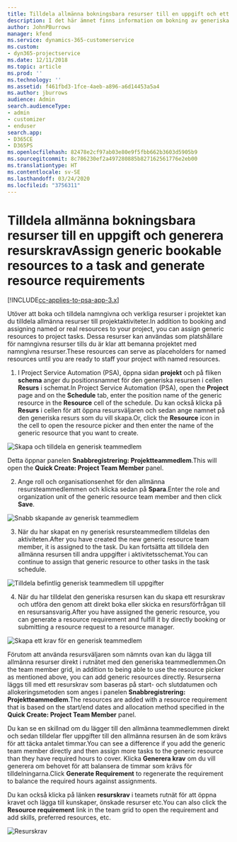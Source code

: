 ```yaml
---
title: Tilldela allmänna bokningsbara resurser till en uppgift och ett projektteam
description: I det här ämnet finns information om bokning av generiska resurser till aktivitets- och projektgrupper.
author: JohnPBurrows
manager: kfend
ms.service: dynamics-365-customerservice
ms.custom:
- dyn365-projectservice
ms.date: 12/11/2018
ms.topic: article
ms.prod: ''
ms.technology: ''
ms.assetid: f461fbd3-1fce-4aeb-a896-a6d14453a5a4
ms.author: jburrows
audience: Admin
search.audienceType:
- admin
- customizer
- enduser
search.app:
- D365CE
- D365PS
ms.openlocfilehash: 82478e2cf97ab03e80e9f5fbb662b3603d5905b9
ms.sourcegitcommit: 8c786230ef2a497280885b827162561776e2eb00
ms.translationtype: HT
ms.contentlocale: sv-SE
ms.lasthandoff: 03/24/2020
ms.locfileid: "3756311"
---
```

# <a name="assign-generic-bookable-resources-to-a-task-and-generate-resource-requirements"></a><span data-ttu-id="8b60d-103">Tilldela allmänna bokningsbara resurser till en uppgift och generera resurskrav</span><span class="sxs-lookup"><span data-stu-id="8b60d-103">Assign generic bookable resources to a task and generate resource requirements</span></span> 

[!INCLUDE[cc-applies-to-psa-app-3.x](../includes/cc-applies-to-psa-app-3x.md)]

<span data-ttu-id="8b60d-104">Utöver att boka och tilldela namngivna och verkliga resurser i projektet kan du tilldela allmänna resurser till projektaktiviteter.</span><span class="sxs-lookup"><span data-stu-id="8b60d-104">In addition to booking and assigning named or real resources to your project, you can assign generic resources to project tasks.</span></span> <span data-ttu-id="8b60d-105">Dessa resurser kan användas som platshållare för namngivna resurser tills du är klar att bemanna projektet med namngivna resurser.</span><span class="sxs-lookup"><span data-stu-id="8b60d-105">These resources can serve as placeholders for named resources until you are ready to staff your project with named resources.</span></span> 

1. <span data-ttu-id="8b60d-106">I Project Service Automation (PSA), öppna sidan **projekt** och på fliken **schema** anger du positionsnamnet för den generiska resursen i cellen **Resurs** i schemat.</span><span class="sxs-lookup"><span data-stu-id="8b60d-106">In Project Service Automation (PSA), open the **Project** page and on the **Schedule** tab, enter the position name of the generic resource in the **Resource** cell of the schedule.</span></span> <span data-ttu-id="8b60d-107">Du kan också klicka på **Resurs** i cellen för att öppna resursväljaren och sedan ange namnet på den generiska resurs som du vill skapa.</span><span class="sxs-lookup"><span data-stu-id="8b60d-107">Or, click the **Resource** icon in the cell to open the resource picker and then enter the name of the generic resource that you want to create.</span></span>

![Skapa och tilldela en generisk teammedlem](media/RM-how-to-9.png)

<span data-ttu-id="8b60d-109">Detta öppnar panelen **Snabbregistrering: Projektteammedlem**.</span><span class="sxs-lookup"><span data-stu-id="8b60d-109">This will open the **Quick Create: Project Team Member** panel.</span></span> 

2. <span data-ttu-id="8b60d-110">Ange roll och organisationsenhet för den allmänna resursteammedlemmen och klicka sedan på **Spara**.</span><span class="sxs-lookup"><span data-stu-id="8b60d-110">Enter the role and organization unit of the generic resource team member and then click **Save**.</span></span>

![Snabb skapande av generisk teammedlem](media/RM-how-to-10.png)

3. <span data-ttu-id="8b60d-112">När du har skapat en ny generisk resursteammedlem tilldelas den aktiviteten.</span><span class="sxs-lookup"><span data-stu-id="8b60d-112">After you have created the new generic resource team member, it is assigned to the task.</span></span> <span data-ttu-id="8b60d-113">Du kan fortsätta att tilldela den allmänna resursen till andra uppgifter i aktivitetsschemat.</span><span class="sxs-lookup"><span data-stu-id="8b60d-113">You can continue to assign that generic resource to other tasks in the task schedule.</span></span>

![Tilldela befintlig generisk teammedlem till uppgifter](media/RM-how-to-11.png)

4. <span data-ttu-id="8b60d-115">När du har tilldelat den generiska resursen kan du skapa ett resurskrav och utföra den genom att direkt boka eller skicka en resursförfrågan till en resursansvarig.</span><span class="sxs-lookup"><span data-stu-id="8b60d-115">After you have assigned the generic resource, you can generate a resource requirement and fulfill it by directly booking or submitting a resource request to a resource manager.</span></span>

![Skapa ett krav för en generisk teammedlem](media/RM-how-to-12.png)

<span data-ttu-id="8b60d-117">Förutom att använda resursväljaren som nämnts ovan kan du lägga till allmänna resurser direkt i rutnätet med den generiska teammedlemmen.</span><span class="sxs-lookup"><span data-stu-id="8b60d-117">On the team member grid, in addition to being able to use the resource picker as mentioned above, you can add generic resources directly.</span></span> <span data-ttu-id="8b60d-118">Resurserna läggs till med ett resurskrav som baseras på start- och slutdatumen och allokeringsmetoden som anges i panelen **Snabbregistrering: Projektteammedlem**.</span><span class="sxs-lookup"><span data-stu-id="8b60d-118">The resources are added with a resource requirement that is based on the start/end dates and allocation method specified in the **Quick Create: Project Team Member** panel.</span></span>

<span data-ttu-id="8b60d-119">Du kan se en skillnad om du lägger till den allmänna teammedlemmen direkt och sedan tilldelar fler uppgifter till den allmänna resursen än de som krävs för att täcka antalet timmar.</span><span class="sxs-lookup"><span data-stu-id="8b60d-119">You can see a difference if you add the generic team member directly and then assign more tasks to the generic resource than they have required hours to cover.</span></span> <span data-ttu-id="8b60d-120">Klicka **Generera krav** om du vill generera om behovet för att balansera de timmar som krävs för tilldelningarna.</span><span class="sxs-lookup"><span data-stu-id="8b60d-120">Click **Generate Requirement** to regenerate the requirement to balance the required hours against assignments.</span></span>

<span data-ttu-id="8b60d-121">Du kan också klicka på länken **resurskrav** i teamets rutnät för att öppna kravet och lägga till kunskaper, önskade resurser etc.</span><span class="sxs-lookup"><span data-stu-id="8b60d-121">You can also click the **Resource requirement** link in the team grid to open the requirement and add skills, preferred resources, etc.</span></span>

![Resurskrav](media/RM-how-to-13.png)

